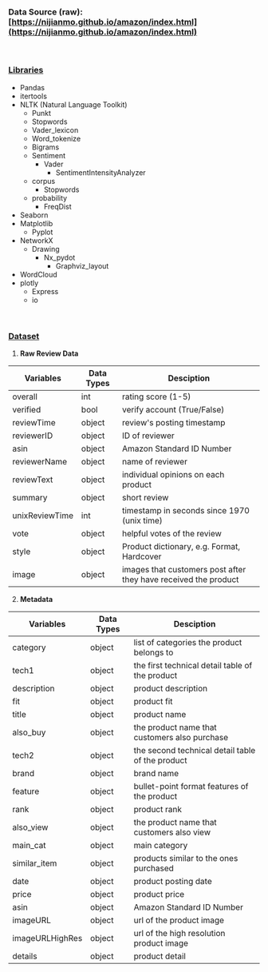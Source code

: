 ### Data Source (raw): [https://nijianmo.github.io/amazon/index.html](https://nijianmo.github.io/amazon/index.html)
<br>

### **<ins>Libraries</ins>**

* Pandas
* itertools
* NLTK (Natural Language Toolkit)
    * Punkt
    * Stopwords
    * Vader_lexicon
    * Word_tokenize
    * Bigrams
    * Sentiment
        * Vader
            * SentimentIntensityAnalyzer
    * corpus
        * Stopwords
    * probability
        * FreqDist
* Seaborn
* Matplotlib
    * Pyplot
* NetworkX
    * Drawing
        * Nx_pydot
            * Graphviz_layout
* WordCloud
* plotly
    * Express
    * io

<br>

### **<ins>Dataset</ins>**
1) **Raw Review Data**

 | **Variables** | **Data Types** | **Desciption** |
 | --------- | ---------- | ---------- |
 | overall | int | rating score (1-5) |
 | verified | bool | verify account (True/False) |
 | reviewTime | object | review's posting timestamp |
 | reviewerID | object | ID of reviewer |
 | asin | object | Amazon Standard ID Number |
 | reviewerName | object | name of reviewer |
 | reviewText | object | individual opinions on each product |
 | summary | object | short review |
 | unixReviewTime | int | timestamp in seconds since 1970 (unix time) |
 | vote | object | helpful votes of the review |
 | style | object | Product dictionary, e.g. Format, Hardcover |
 | image | object | images that customers post after they have received the product |

2) **Metadata**
   
 | **Variables** | **Data Types** | **Desciption** |
 | --------- | ---------- | ---------- |
 | category | object | list of categories the product belongs to |
 | tech1 | object | the first technical detail table of the product |
 | description | object | product description |
 | fit | object | product fit |
 | title | object | product name |
 | also_buy | object | the product name that customers also purchase |
 | tech2 | object | the second technical detail table of the product |
 | brand | object | brand name |
 | feature | object | bullet-point format features of the product |
 | rank | object | product rank |
 | also_view | object | the product name that customers also view |
 | main_cat | object | main category |
 | similar_item | object | products similar to the ones purchased |
 | date | object | product posting date |
 | price | object | product price |
 | asin | object | Amazon Standard ID Number |
 | imageURL | object | url of the product image |
 | imageURLHighRes | object | url of the high resolution product image |
 | details | object | product detail |

